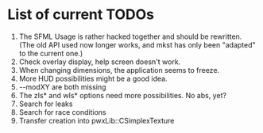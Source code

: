 List of current TODOs
=======================================

1. The SFML Usage is rather hacked together and should be rewritten.
   (The old API used now longer works, and mkst has only been "adapted" to the current one.)
2. Check overlay display, help screen doesn't work.
3. When changing dimensions, the application seems to freeze.
4. More HUD possibilities might be a good idea.
5. --modXY are both missing
6. The zIs* and wIs* options need more possibilities. No abs, yet?
7. Search for leaks
8. Search for race conditions
9. Transfer creation into pwxLib::CSimplexTexture

